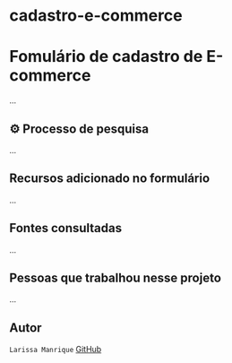 # cadastro-e-commerce

# Fomulário de cadastro de E-commerce
...

## ⚙️ Processo de pesquisa
...

## Recursos adicionado no formulário
...

## Fontes consultadas
...

## Pessoas que trabalhou nesse projeto
...
## Autor  
`Larissa Manrique` [GitHub](https://github.com/larissassk) 
 
